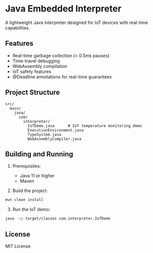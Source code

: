 # Java Embedded Interpreter

A lightweight Java interpreter designed for IoT devices with real-time capabilities.

## Features

- Real-time garbage collection (< 0.5ms pauses)
- Time-travel debugging
- WebAssembly compilation
- IoT safety features
- @Deadline annotations for real-time guarantees

## Project Structure

```
src/
  main/
    java/
      com/
        interpreter/
          IoTDemo.java      # IoT temperature monitoring demo
          ExecutionEnvironment.java
          TypeSystem.java
          WebAssemblyCompiler.java
```

## Building and Running

1. Prerequisites:
   - Java 11 or higher
   - Maven

2. Build the project:
```bash
mvn clean install
```

3. Run the IoT demo:
```bash
java -cp target/classes com.interpreter.IoTDemo
```

## License

MIT License
